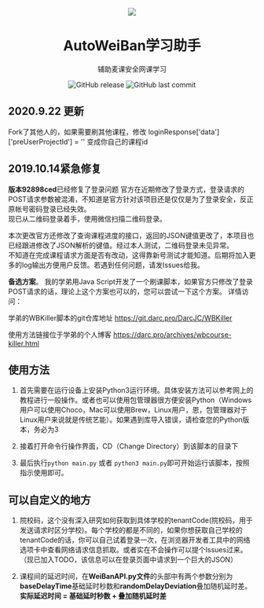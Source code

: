 <p align="center">
    <img src="https://i.loli.net/2019/07/22/5d3559f48053594320.png">
</p>

<h1 align="center">AutoWeiBan学习助手</h1>

<div align="center">

辅助麦课安全网课学习

![GitHub release](https://img.shields.io/github/release/WeiYuanStudio/AutoWeiBan.svg?style=flat-square)
![GitHub last commit](https://img.shields.io/github/last-commit/WeiYuanStudio/AutoWeiBan.svg?style=flat-square)

</div>

## 2020.9.22 更新
Fork了其他人的，如果需要刷其他课程，修改
loginResponse['data']['preUserProjectId'] = ''
变成你自己的课程id
## 2019.10.14紧急修复
**版本92898ced**已经修复了登录问题
官方在近期修改了登录方式，登录请求的POST请求参数被混淆，不知道是官方针对该项目还是仅仅是为了登录安全，反正原帐号密码登录已经失效。  
现已从二维码登录着手，使用微信扫描二维码登录。 

本次更改官方还修改了查询课程进度的接口，返回的JSON键值更改了，本项目也已经跟进修改了JSON解析的键值。经过本人测试，二维码登录未见异常。  
不知道在完成课程请求方面是否有改动，这得靠新号测试才能知道。后期将加入更多的log输出方便用户反馈。若遇到任何问题，请发Issues给我。

**备选方案**。
我的学弟用Java Script开发了一个刷课脚本，如果官方只修改了登录POST请求的话，理论上这个方案也可以的，您可以尝试一下这个方案。
详情访问：

学弟的WBKiller脚本的git仓库地址
<https://git.darc.pro/DarcJC/WBKiller>

使用方法链接位于学弟的个人博客
<https://darc.pro/archives/wbcourse-killer.html>

## 使用方法

1. 首先需要在运行设备上安装Python3运行环境。具体安装方法可以参考网上的教程进行一般操作。或者也可以使用包管理器很方便安装Python（Windows用户可以使用Choco，Mac可以使用Brew，Linux用户，恩，包管理器对于Linux用户来说就是传统艺能）。如果遇到库导入错误，请检查您的Python版本，务必为3

2. 接着打开命令行操作界面，CD（Change Directory）到该脚本的目录下

3. 最后执行`python main.py` 或者 `python3 main.py`即可开始运行该脚本，按照指示使用即可。

## 可以自定义的地方

1. 院校码，这个没有深入研究如何获取到具体学校的tenantCode(院校码，用于发送请求时区分学校)。每个学校的都是不同的，如果你想获取自己学校的tenantCode的话，你可以自己试着登录一次，在浏览器开发者工具中的网络选项卡中查看网络请求信息抓取。或者实在不会操作可以提个Issues过来。（现已加入TODO，该信息可以在登录页面中请求到一个巨大的JSON）

2. 课程间的延迟时间，在**WeiBanAPI.py文件**的头部中有两个参数分别为**baseDelayTime**基础延时秒数和**randomDelayDeviation**叠加随机延时差。**实际延迟时间 = 基础延时秒数 + 叠加随机延时差**
